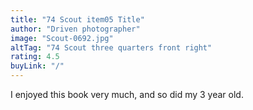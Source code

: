 ```yaml
---
title: "74 Scout item05 Title"
author: "Driven photographer"
image: "Scout-0692.jpg"
altTag: "74 Scout three quarters front right"
rating: 4.5
buyLink: "/"
---
```


I enjoyed this book very much, and so did my 3 year old.